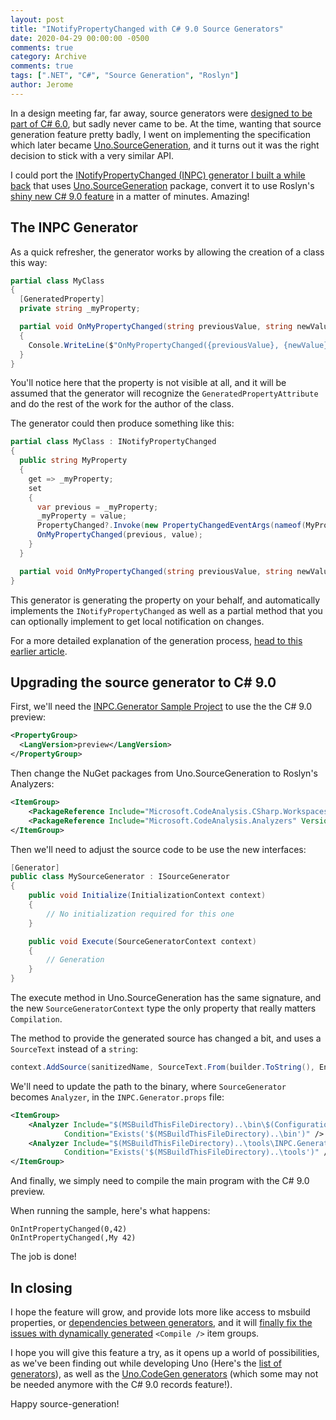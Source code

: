 ```yaml
---
layout: post
title: "INotifyPropertyChanged with C# 9.0 Source Generators"
date: 2020-04-29 00:00:00 -0500
comments: true
category: Archive
comments: true
tags: [".NET", "C#", "Source Generation", "Roslyn"]
author: Jerome
---
```


In a design meeting far, far away, source generators were [designed to be part of C# 6.0](https://github.com/dotnet/roslyn/blob/12bd769ebcd3121b88f535e8559f5a42d9c0e873/docs/features/generators.md), but sadly never came to be. At the time, wanting that source generation feature pretty badly, I went on implementing the specification which later became [Uno.SourceGeneration](https://github.com/unoplatform/Uno.SourceGeneration), and it turns out it was the right decision to stick with a very similar API.

I could port the [INotifyPropertyChanged (INPC) generator I built a while back](https://jaylee.org/archive/2019/12/08/roslyn-sourcegeneration-reborn-replace-inotifypropertychanged.html) that uses [Uno.SourceGeneration](https://github.com/unoplatform/Uno.SourceGeneration) package, convert it to use Roslyn's [shiny new C# 9.0 feature](https://devblogs.microsoft.com/dotnet/introducing-c-source-generators/) in a matter of minutes. Amazing!

<!-- more -->

## The INPC Generator

As a quick refresher, the generator works by allowing the creation of a class this way:

```csharp
partial class MyClass
{
  [GeneratedProperty]
  private string _myProperty;

  partial void OnMyPropertyChanged(string previousValue, string newValue)
  {
    Console.WriteLine($"OnMyPropertyChanged({previousValue}, {newValue}");
  }
}
```

You'll notice here that the property is not visible at all, and it will be assumed that the generator will recognize the `GeneratedPropertyAttribute` and do the rest of the work for the author of the class.

The generator could then produce something like this:

```csharp
partial class MyClass : INotifyPropertyChanged
{
  public string MyProperty
  {
    get => _myProperty;
    set
    {
      var previous = _myProperty;
      _myProperty = value;
      PropertyChanged?.Invoke(new PropertyChangedEventArgs(nameof(MyProperty)));
      OnMyPropertyChanged(previous, value);
    }
  }

  partial void OnMyPropertyChanged(string previousValue, string newValue);
}
```

This generator is generating the property on your behalf, and automatically implements the `INotifyPropertyChanged` as well as a partial method that you can optionally implement to get local notification on changes.

For a more detailed explanation of the generation process, [head to this earlier article](https://jaylee.org/archive/2019/12/08/roslyn-sourcegeneration-reborn-replace-inotifypropertychanged.html).

## Upgrading the source generator to C# 9.0

First, we'll need the [INPC.Generator Sample Project](https://github.com/jeromelaban/inpc.generator) to use the the C# 9.0 preview:

```xml
<PropertyGroup>
  <LangVersion>preview</LangVersion>
</PropertyGroup>
```

Then change the NuGet packages from Uno.SourceGeneration to Roslyn's Analyzers:

```xml
<ItemGroup>
	<PackageReference Include="Microsoft.CodeAnalysis.CSharp.Workspaces" Version="3.6.0-3.20207.2" PrivateAssets="all" />
	<PackageReference Include="Microsoft.CodeAnalysis.Analyzers" Version="3.0.0-beta2.final" PrivateAssets="all" />
</ItemGroup>
```

Then we'll need to adjust the source code to be use the new interfaces: 

```csharp
[Generator]
public class MySourceGenerator : ISourceGenerator
{
    public void Initialize(InitializationContext context)
    {
        // No initialization required for this one
    }

    public void Execute(SourceGeneratorContext context)
    {
        // Generation
    }
}
```

The execute method in Uno.SourceGeneration has the same signature, and the new `SourceGeneratorContext` type the only property that really matters `Compilation`.

The method to provide the generated source has changed a bit, and uses a `SourceText` instead of a `string`:

```csharp
context.AddSource(sanitizedName, SourceText.From(builder.ToString(), Encoding.UTF8));
```

We'll need to update the path to the binary, where `SourceGenerator` becomes `Analyzer`, in the `INPC.Generator.props` file:

```xml
<ItemGroup>
    <Analyzer Include="$(MSBuildThisFileDirectory)..\bin\$(Configuration)\netstandard2.0\INPC.Generator.dll"
            Condition="Exists('$(MSBuildThisFileDirectory)..\bin')" />
    <Analyzer Include="$(MSBuildThisFileDirectory)..\tools\INPC.Generator.dll"
            Condition="Exists('$(MSBuildThisFileDirectory)..\tools')" />
</ItemGroup>
```

And finally, we simply need to compile the main program with the C# 9.0 preview.

When running the sample, here's what happens:

```
OnIntPropertyChanged(0,42)
OnIntPropertyChanged(,My 42)
```

The job is done!

## In closing

I hope the feature will grow, and provide lots more like access to msbuild properties, or [dependencies between generators](https://github.com/unoplatform/Uno.SourceGeneration#general-guidelines-for-creating-generators), and it will [finally fix the issues with dynamically generated](https://developercommunity.visualstudio.com/content/problem/588021/the-compile-itemgroup-intellisense-cache-is-not-re.html) `<Compile />` item groups.

I hope you will give this feature a try, as it opens up a world of possibilities, as we've been finding out while developing Uno (Here's the [list of generators](https://github.com/unoplatform/uno/tree/master/src/SourceGenerators/Uno.UI.SourceGenerators)), as well as the [Uno.CodeGen generators](https://github.com/unoplatform/Uno.CodeGen) (which some may not be needed anymore with the C# 9.0 records feature!).

Happy source-generation!